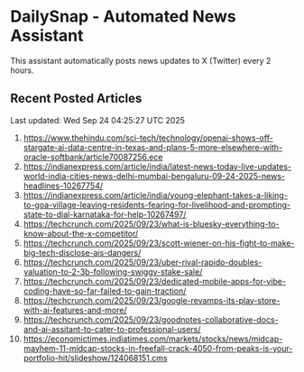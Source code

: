 # DailySnap - Automated News Assistant

This assistant automatically posts news updates to X (Twitter) every 2 hours.

## Recent Posted Articles

Last updated: Wed Sep 24 04:25:27 UTC 2025

1. https://www.thehindu.com/sci-tech/technology/openai-shows-off-stargate-ai-data-centre-in-texas-and-plans-5-more-elsewhere-with-oracle-softbank/article70087256.ece
2. https://indianexpress.com/article/india/latest-news-today-live-updates-world-india-cities-news-delhi-mumbai-bengaluru-09-24-2025-news-headlines-10267754/
3. https://indianexpress.com/article/india/young-elephant-takes-a-liking-to-goa-village-leaving-residents-fearing-for-livelihood-and-prompting-state-to-dial-karnataka-for-help-10267497/
4. https://techcrunch.com/2025/09/23/what-is-bluesky-everything-to-know-about-the-x-competitor/
5. https://techcrunch.com/2025/09/23/scott-wiener-on-his-fight-to-make-big-tech-disclose-ais-dangers/
6. https://techcrunch.com/2025/09/23/uber-rival-rapido-doubles-valuation-to-2-3b-following-swiggy-stake-sale/
7. https://techcrunch.com/2025/09/23/dedicated-mobile-apps-for-vibe-coding-have-so-far-failed-to-gain-traction/
8. https://techcrunch.com/2025/09/23/google-revamps-its-play-store-with-ai-features-and-more/
9. https://techcrunch.com/2025/09/23/goodnotes-collaborative-docs-and-ai-assitant-to-cater-to-professional-users/
10. https://economictimes.indiatimes.com/markets/stocks/news/midcap-mayhem-11-midcap-stocks-in-freefall-crack-4050-from-peaks-is-your-portfolio-hit/slideshow/124068151.cms
